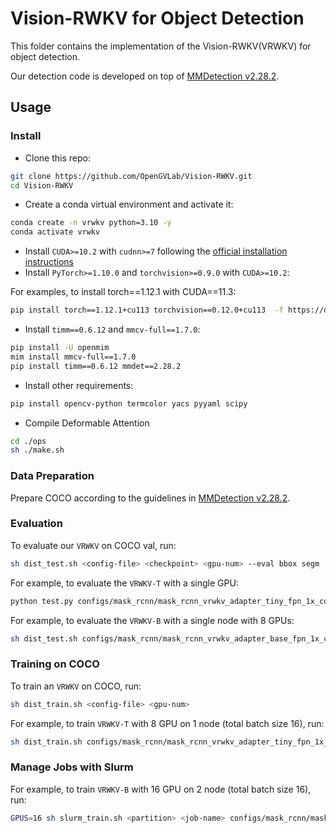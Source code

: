# Vision-RWKV for Object Detection

This folder contains the implementation of the Vision-RWKV(VRWKV) for object detection. 

Our detection code is developed on top of [MMDetection v2.28.2](https://github.com/open-mmlab/mmdetection/tree/v2.28.2).


## Usage

### Install

- Clone this repo:

```bash
git clone https://github.com/OpenGVLab/Vision-RWKV.git
cd Vision-RWKV
```

- Create a conda virtual environment and activate it:

```bash
conda create -n vrwkv python=3.10 -y
conda activate vrwkv
```

- Install `CUDA>=10.2` with `cudnn>=7` following
  the [official installation instructions](https://docs.nvidia.com/cuda/cuda-installation-guide-linux/index.html)
- Install `PyTorch>=1.10.0` and `torchvision>=0.9.0` with `CUDA>=10.2`:

For examples, to install torch==1.12.1 with CUDA==11.3:
```bash
pip install torch==1.12.1+cu113 torchvision==0.12.0+cu113  -f https://download.pytorch.org/whl/torch_stable.html
```

- Install `timm==0.6.12` and `mmcv-full==1.7.0`:

```bash
pip install -U openmim
mim install mmcv-full==1.7.0
pip install timm==0.6.12 mmdet==2.28.2
```

- Install other requirements:

```bash
pip install opencv-python termcolor yacs pyyaml scipy
```

- Compile Deformable Attention
```bash
cd ./ops
sh ./make.sh
```

### Data Preparation

Prepare COCO according to the guidelines in [MMDetection v2.28.2](https://github.com/open-mmlab/mmdetection/blob/master/docs/en/1_exist_data_model.md).


### Evaluation

To evaluate our `VRWKV` on COCO val, run:

```bash
sh dist_test.sh <config-file> <checkpoint> <gpu-num> --eval bbox segm
```

For example, to evaluate the `VRWKV-T` with a single GPU:

```bash
python test.py configs/mask_rcnn/mask_rcnn_vrwkv_adapter_tiny_fpn_1x_coco.py checkpoint/mask_rcnn_vrwkv_adapter_tiny_fpn_1x_coco.pth --eval bbox segm
```

For example, to evaluate the `VRWKV-B` with a single node with 8 GPUs:

```bash
sh dist_test.sh configs/mask_rcnn/mask_rcnn_vrwkv_adapter_base_fpn_1x_coco.py checkpoint/mask_rcnn_vrwkv_adapter_base_fpn_1x_coco.pth 8 --eval bbox segm
```

### Training on COCO

To train an `VRWKV` on COCO, run:

```bash
sh dist_train.sh <config-file> <gpu-num>
```

For example, to train `VRWKV-T` with 8 GPU on 1 node (total batch size 16), run:

```bash
sh dist_train.sh configs/mask_rcnn/mask_rcnn_vrwkv_adapter_tiny_fpn_1x_coco.py 8
```

### Manage Jobs with Slurm

For example, to train `VRWKV-B` with 16 GPU on 2 node (total batch size 16), run:

```bash
GPUS=16 sh slurm_train.sh <partition> <job-name> configs/mask_rcnn/mask_rcnn_vrwkv_adapter_base_fpn_1x_coco.py work_dirs/mask_rcnn_vrwkv_adapter_base_fpn_1x_coco
```
